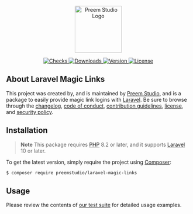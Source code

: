 <p align="center">
    <a href="https://preem.studio" target="_blank">
        <img src="https://raw.githubusercontent.com/PreemStudio/assets/main/logo-text.svg" width="128" alt="Preem Studio Logo" />
    </a>
</p>

<p align="center">
    <a href="https://github.com/PreemStudio/laravel-magic-links/actions">
        <img src="https://badge.sh/github/check-runs/PreemStudio/laravel-magic-links" alt="Checks" />
    </a>
    <a href="https://packagist.org/packages/preemstudio/laravel-magic-links">
        <img src="https://badge.sh/packagist/downloads/PreemStudio/laravel-magic-links" alt="Downloads" />
    </a>
    <a href="https://packagist.org/packages/preemstudio/laravel-magic-links">
        <img src="https://badge.sh/packagist/version/PreemStudio/laravel-magic-links" alt="Version" />
    </a>
    <a href="https://packagist.org/packages/preemstudio/laravel-magic-links">
        <img src="https://badge.sh/packagist/license/PreemStudio/laravel-magic-links" alt="License" />
    </a>
</p>

## About Laravel Magic Links

This project was created by, and is maintained by [Preem Studio](https://github.com/PreemStudio), and is a package to easily provide magic link logins with [Laravel](https://laravel.com/). Be sure to browse through the [changelog](CHANGELOG.md), [code of conduct](.github/CODE_OF_CONDUCT.md), [contribution guidelines](.github/CONTRIBUTING.md), [license](LICENSE), and [security policy](.github/SECURITY.md).

## Installation

> **Note**
> This package requires [PHP](https://www.php.net/) 8.2 or later, and it supports [Laravel](https://laravel.com/) 10 or later.

To get the latest version, simply require the project using [Composer](https://getcomposer.org/):

```bash
$ composer require preemstudio/laravel-magic-links
```

## Usage

Please review the contents of [our test suite](/tests) for detailed usage examples.

